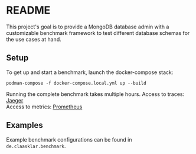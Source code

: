 # README
This project's goal is to provide a MongoDB database admin with a customizable benchmark 
framework to test different database schemas for the use cases at hand. 

## Setup
To get up and start a benchmark, launch the docker-compose stack:
```
podman-compose -f docker-compose.local.yml up --build
```
Running the complete benchmark takes multiple hours.
Access to traces: [Jaeger](http://localhost:16686)\
Access to metrics: [Prometheus](http://localhost:9090)

## Examples
Example benchmark configurations can be found in `de.claasklar.benchmark`.